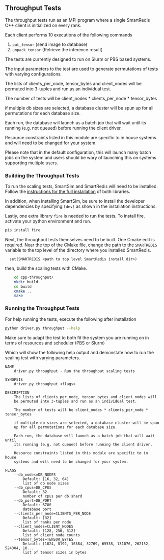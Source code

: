 
## Throughput Tests

The throughput tests run as an MPI program where a single SmartRedis C++ client
is initialized on every rank.

Each client performs 10 executions of the following commands

  1) ``put_tensor``     (send image to database)
  2) ``unpack_tensor``  (Retrieve the inference result)

The tests are currently designed to run on Slurm or PBS based
systems.

The input parameters to the test are used to generate permutations
of tests with varying configurations.

The lists of clients_per_node, tensor_bytes and client_nodes will
be permuted into 3-tuples and run as an individual test.

The number of tests will be client_nodes * clients_per_node * tensor_bytes

if multiple db sizes are selected, a database cluster will be spun
up for all permutations for each database size.

Each run, the database will launch as a batch job that will wait until
its running (e.g. not queued) before running the client driver.

Resource constraints listed in this module are specific to in house
systems and will need to be changed for your system.

Please note that in the default configuration, this will launch
many batch jobs on the system and users should be wary of launching
this on systems supporting multiple users.

### Building the Throughput Tests

To run the scaling tests, SmartSim and SmartRedis will need to be
installed. Follow the [instructions for the full installation](https://www.craylabs.org/docs/installation.html) of
both libraries.

In addition, when installing SmartSim, be sure to install the
developer dependencies by specifying ``[dev]`` as shown in the
installation instructions.

Lastly, one extra library ``fire`` is needed to run the tests.
To install fire, activate your python environment and run.

```bash
pip install fire
```

Next, the throughput tests themselves need to be built.
One Cmake edit is required. Near the top of the CMake file, change the
path to the ``SMARTREDIS`` variable to the top level of the directory where
you installed SmartRedis.

```text
  set(SMARTREDIS <path to top level SmartRedis install dir>)
```

then, build the scaling tests with CMake.

```bash
    cd cpp-throughput/
    mkdir build
    cd build
    cmake ..
    make
```

### Running the Throughput Tests

For help running the tests, execute the following after installation

```bash
python driver.py throughput --help
```

Make sure to adapt the test to both fit the system you are running
on in terms of resources and scheduler (PBS or Slurm)

Which will show the following help output and demonstate how to
run the scaling test with varying parameters.

```
NAME
    driver.py throughput - Run the throughput scaling tests

SYNOPSIS
    driver.py throughput <flags>

DESCRIPTION
    The lists of clients_per_node, tensor_bytes and client_nodes will
    be permuted into 3-tuples and run as an individual test.

    The number of tests will be client_nodes * clients_per_node * tensor_bytes

    if multiple db sizes are selected, a database cluster will be spun
    up for all permutations for each database size.

    Each run, the database will launch as a batch job that will wait until
    its running (e.g. not queued) before running the client driver.

    Resource constraints listed in this module are specific to in house
    systems and will need to be changed for your system.

FLAGS
    --db_nodes=DB_NODES
        Default: [16, 32, 64]
        list of db node sizes
    --db_cpus=DB_CPUS
        Default: 32
        number of cpus per db shard
    --db_port=DB_PORT
        Default: 6780
        database port
    --clients_per_node=CLIENTS_PER_NODE
        Default: [32]
        list of ranks per node
    --client_nodes=CLIENT_NODES
        Default: [128, 256, 512]
        list of client node counts
    --tensor_bytes=TENSOR_BYTES
        Default: [1024, 8192, 16384, 32769, 65538, 131076, 262152, 524304, 10...
        list of tensor sizes in bytes
```
